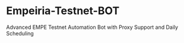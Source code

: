 # Empeiria-Testnet-BOT
Advanced EMPE Testnet Automation Bot with Proxy Support and Daily Scheduling
